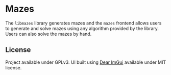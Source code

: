 # Mazes

The `libmazes` library generates mazes and the `mazes` frontend allows users to generate and solve mazes using any algorithm provided by the library. Users can also solve the mazes by hand.

## License

Project available under GPLv3. UI built using [Dear ImGui](https://github.com/ocornut/imgui) available under MIT license.
